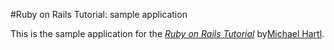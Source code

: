 #Ruby on Rails Tutorial: sample application

This is the sample application for
the [*Ruby on Rails Tutorial*](http://railstutorial.org/)
by[Michael Hartl](http://michaelhartl.com/).
